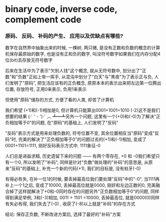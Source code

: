 # binary code, inverse code, complement code

### 原码、 反码、 补码的产生、 应用以及优缺点有哪些? 

数字在自然界中抽象出来的时候, 一棵树, 两只猪, 是没有正数和负数的概念的计算机保存最原始的数字, 也是没有正和负的数字, 叫没符号数字如果我们在内存分配4位(bit)去存放无符号数字

后来在生活中为了表示"欠别人钱"这个概念, 就从无符号数中, 划分出了"正数"和"负数"正如上帝一挥手, 从混沌中划分了"白天"与"黑夜"为了表示正与负, 人们发明了"原码", 把生活应该有的正负概念, 原原本本的表示出来把左边第一位腾出位置, 存放符号, 正用0来表示, 负用1来表示

但使用"原码"储存的方式, 方便了看的人类, 却苦了计算机

我们希望 (+1)和(-1)相加是0, 但计算机只能算出0001+1001=1010 (-2)这不是我们想要的结果 (╯' - ')╯︵ ┻━┻另外一个问题, 这里有一个(+0)和(-0)为了解决"正负相加等于0"的问题, 在"原码"的基础上, 人们发明了"反码"

"反码"表示方式是用来处理负数的, 符号位置不变, 其余位置相反当"原码"变成"反码"时, 完美的解决了"正负相加等于0"的问题过去的(+1)和(-1)相加, 变成了0001+1101=1111, 刚好反码表示方式中, 1111象征-0

人们总是进益求精, 历史遗留下来的问题 —— 有两个零存在, +0 和 -0我们希望只有一个0, 所以发明了"补码", 同样是针对"负数"做处理的"补码"的意思是, 从原来"反码"的基础上, 补充一个新的代码(+1), 我们的目标是, 没有蛀牙(-0)

有得必有失, 在补一位1的时候, 要丢掉最高位我们要处理"反码"中的"-0", 当1111再补上一个1之后, 变成了10000, 丢掉最高位就是0000, 刚好和左边正数的0, 完美融合掉了这样就解决了+0和-0同时存在的问题另外"正负数相加等于0"的问题, 同样得到满足举例, 3和(-3)相加, 0011 + 1101 =10000, 丢掉最高位, 就是0000(0)同样有失必有得, 我们失去了(-0) , 收获了(-8)以上就是"补码"的存在方式

结论: 保存正负数, 不断改进方案后, 选择了最好的"补码"方案